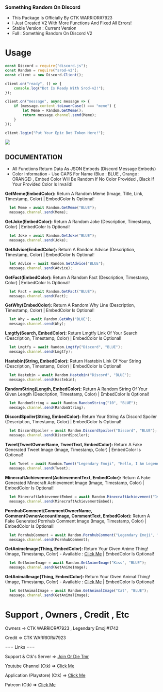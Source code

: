 ### Something Random On Discord
  
- This Package Is Officially By CTK WARRIOR#7923
- I Just Created V2 With More Functions And Fixed All Errors!
- Stable Version : Current Version
- Full : Something Random On Discord V2

# Usage
```js
const Discord = require("discord.js");
const Random = require("srod-v2");
const client = new Discord.Client();

client.on("ready", () => {
    console.log("Bot Is Ready With Srod-v2!");
});

client.on("message", async message => {
    if (message.content.toLowerCase() === "meme") {
        let Meme = Random.GetMeme();
        return message.channel.send(Meme);
    }
});

client.login("Put Your Epic Bot Token Here!");
```
![](https://cdn.discordapp.com/attachments/763294769974607912/763295959761289246/unknown.png)


## DOCUMENTATION

- All Functions Return Data As JSON Embeds (Discord Message Embeds)
- Color Information - Use CAPS For Name (Blue : BLUE , Orange : ORANGE) , Embed Color Will Be Random If No Color Provided , Black If Your Provided Color Is Invalid!

**GetMeme(EmbedColor):** Return A Random Meme (Image, Title, Link, Timestamp, Color) | EmbedColor Is Optional!
```js
  let Meme = await Random.GetMeme("BLUE");
  message.channel.send(Meme);
```

**GetJoke(EmbedColor):** Return A Random Joke (Description, Timestamp, Color) | EmbedColor Is Optional!
```js
  let Joke = await Random.GetJoke("BLUE");
  message.channel.send(Joke);
```

**GetAdvice(EmbedColor):** Return A Random Advice (Description, Timestamp, Color) | EmbedColor Is Optional!
```js
  let Advice = await Random.GetAdvice("BLUE");
  message.channel.send(Advice);
```

**GetFact(EmbedColor):** Return A Random Fact (Description, Timestamp, Color) | EmbedColor Is Optional!
```js
  let Fact = await Random.GetFact("BLUE");
  message.channel.send(Fact);
```

**GetWhy(EmbedColor):** Return A Random Why Line (Description, Timestamp, Color) | EmbedColor Is Optional!
```js
  let Why = await Random.GetWhy("BLUE");
  message.channel.send(Why);
```

**Lmgtfy(Search, EmbedColor):** Return Lmgtfy Link Of Your Search (Description, Timestamp, Color) | EmbedColor Is Optional!
```js
  let Lmgtfy = await Random.Lmgtfy("Discord", "BLUE");
  message.channel.send(Lmgtfy);
```

**Hastebin(String, EmbedColor):** Return Hastebin Link Of Your String (Description, Timestamp, Color) | EmbedColor Is Optional!
```js
  let Hastebin = await Random.Hastebin("Discord", "BLUE");
  message.channel.send(Hastebin);
```

**RandomString(Length, EmbedColor):** Return A Random String Of Your Given Length (Description, Timestamp, Color) | EmbedColor Is Optional!
```js
  let RandomString = await Random.RandomString("10", "BLUE");
  message.channel.send(RandomString);
```

**DiscordSpoiler(String, EmbedColor):** Return Your String As Discord Spoiler (Description, Timestamp, Color) | EmbedColor Is Optional!
```js
  let DiscordSpoiler = await Random.DiscordSpoiler("Discord", "BLUE");
  message.channel.send(DiscordSpoiler);
```

**Tweet(TweetOwnerName, TweetText, EmbedColor):** Return A Fake Generated Tweet Image (Image, Timestamp, Color) | EmbedColor Is Optional!
```js
  let Tweet = await Random.Tweet("Legendary Emoji", "Hello, I Am Legendary Emoji!", "BLUE");
  message.channel.send(Tweet);
```

**MinecraftAchievement(AchievementText, EmbedColor):** Return A Fake Generated Minecraft Achievement Image (Image, Timestamp, Color) | EmbedColor Is Optional!
```js
  let MinecraftAchievementEmbed = await Random.MinecraftAchievement("1st Npm Package!", "BLUE");
  message.channel.send(MinecraftAchievementEmbed);
```

**PornhubComment(CommentOwnerName, CommentOwnerAccountImage, CommentText, EmbedColor):** Return A Fake Generated Pornhub Comment Image (Image, Timestamp, Color) | EmbedColor Is Optional!
```js
  let PornhubComment = await Random.PornhubComment("Legendary Emoji", "https://cdn.discordapp.com/avatars/576893842058641412/f5abf8b3b9c9524ff5d13388ba8fbd99.png?size=128", "Damn, Hot!", "BLUE");
  message.channel.send(PornhubComment);
```

**GetAnimeImage(Thing, EmbedColor):** Return Your Given Anime Thing! (Image, Timestamp, Color) - Available : [Click Me](https://hatebin.com/qmyksgdtcn) | EmbedColor Is Optional!
```js
  let GetAnimeImage = await Random.GetAnimeImage("Kiss", "BLUE");
  message.channel.send(GetAnimeImage);
```

**GetAnimalImage(Thing, EmbedColor):** Return Your Given Animal Thing! (Image, Timestamp, Color) - Available : [Click Me](https://hatebin.com/yadparbuak) | EmbedColor Is Optional!
```js
  let GetAnimalImage = await Random.GetAnimalImage("Cat", "BLUE");
  message.channel.send(GetAnimalImage);
```

# Support , Owners , Credit , Etc

Owners => CTK WARRIOR#7923 , Legendary Emoji#1742

Credit => CTK WARRIOR#7923

=== Links ===

Support & Ctk's Server => [Join Or Die Tmr](https://withwin.in/dbd)

Youtube Channel (Ctk) => [Click Me](https://youtube.com/c/dbdandmore)

Application (Playstore) (Ctk) => [Click Me](https://play.google.com/store/apps/details?id=com.yato2050.discord&hl=en_IN)

Patreon (Ctk) => [Click Me](https://www.patreon.com/dbdandmore)
